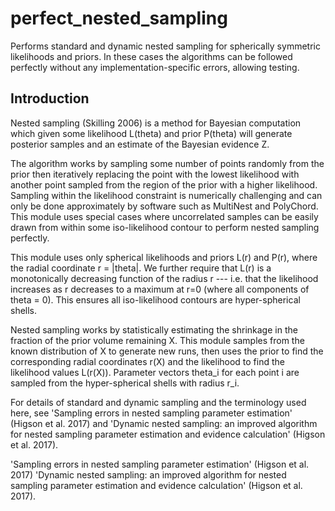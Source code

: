 # perfect_nested_sampling

Performs standard and dynamic nested sampling for spherically symmetric likelihoods and priors.
In these cases the algorithms can be followed perfectly without any implementation-specific errors, allowing testing.

## Introduction

Nested sampling (Skilling 2006) is a method for Bayesian computation which given some likelihood L(theta) and prior P(theta) will generate posterior samples and an estimate of the Bayesian evidence Z.

The algorithm works by sampling some number of points randomly from the prior then iteratively replacing the point with the lowest likelihood with another point sampled from the region of the prior with a higher likelihood.
Sampling within the likelihood constraint is numerically challenging and can only be done approximately by software such as MultiNest and PolyChord.
This module uses special cases where uncorrelated samples can be easily drawn from within some iso-likelihood contour to perform nested sampling perfectly.

This module uses only spherical likelihoods and priors L(r) and P(r), where the radial coordinate r = |theta|.
We further require that L(r) is a monotonically decreasing function of the radius r --- i.e. that the likelihood increases as r decreases to a maximum at r=0 (where all components of theta = 0).
This ensures all iso-likelihood contours are hyper-spherical shells.

Nested sampling works by statistically estimating the shrinkage in the fraction of the prior volume remaining X.
This module samples from the known distribution of X to generate new runs, then uses the prior to find the corresponding radial coordinates r(X) and the likelihood to find the likelihood values L(r(X)).
Parameter vectors theta_i for each point i are sampled from the hyper-spherical shells with radius r_i.

For details of standard and dynamic sampling and the terminology used here,
see 'Sampling errors in nested sampling parameter estimation' (Higson et
al. 2017) and 'Dynamic nested sampling: an improved algorithm for nested
sampling parameter estimation and evidence calculation' (Higson et al.
2017).


'Sampling errors in nested sampling parameter estimation' (Higson et al. 2017)
'Dynamic nested sampling: an improved algorithm for nested
sampling parameter estimation and evidence calculation' (Higson et al.
2017).


